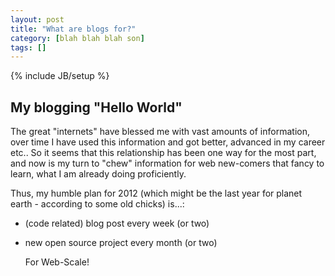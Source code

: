 ```yaml
---
layout: post
title: "What are blogs for?"
category: [blah blah blah son]
tags: []
---
```

{% include JB/setup %}

## My blogging "Hello World" ##

The great "internets" have blessed me with vast amounts of information, over time I have used this information and got better, advanced in my career etc..
So it seems that this relationship has been one way for the most part, and now is my turn to "chew" information for web new-comers that fancy to learn, what I am already doing proficiently.

Thus, my humble plan for 2012 (which might be the last year for planet earth - according to some old chicks) is...:
- (code related) blog post every week (or two)
- new open source project every month (or two)


	For Web-Scale!

